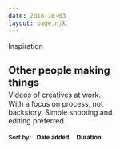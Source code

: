 ```yaml
---
date: 2018-10-03
layout: page.njk
---
```



<section id="videos" class="videos">
    <div class="intro">
      <div class="page-tag">Inspiration</div>
      <h1 class="page-title">Other people making things</h1>
      <h2 class="page-subtitle">Videos of creatives at work.</h2>
      <p class="page-desc">With a focus on process, not backstory. Simple shooting and editing preferred.</p>
      <div class="sort-options">
        Sort by:
        <button
          class="sort-option first"
          :class="{'active': sortedBy === 'date'}"
          @click="sortBy('date')"
        >
          Date added
        </button><!-- Keep comments here to remove space between buttons.
        --><button
          class="sort-option last"
          :class="{'active': sortedBy === 'duration'}"
          @click="sortBy('duration')"
        >
          Duration
        </button>
      </div>
    </div>
    <vid
      v-for="(video, index) in videos"
      :video="video"
    />
</section>


<script type="text/x-template" id="tpl-vid">
  <article class="vid">
    <a :href="`https://www.youtube.com/watch?v=${video.id}`">
      <div
        ref="thumb"
        class="thumb"
        :style="`background-image: url(/media/inspiration/${this.video.filename}.jpg)`""
        @mouseenter="onMouseenter"
        @mouseleave="onMouseleave"
        @mousemove="onMousemove"
      >
        <div class="duration">{{ video.duration }}</div>
        <div
          v-if="isScrubbing"
          class="thumb-preview"
          :style="`
            background-image: url(/media/inspiration/${this.video.filename}-sprite.jpg);
            background-position: ${imgNum * 240}px 0;
          `"
        />
      </div>
    </a>
    <div class="details">
      <a :href="`https://www.youtube.com/watch?v=${video.id}`">
        <h3 class="title">
          {{ video.customTitle }}
        </h3>
      </a>
    </div>
  </article>
</script>

<style>

:root {
  --vid-width: 240px;
  --vid-height: 135px;
}

.intro {
  margin-bottom: 16px;
}

.vid {
  margin-bottom: 32px;
}

.thumb {
  position: relative;
  display: block;
  height: 240px;
  margin-bottom: 8px;
  margin-left: calc(var(--gutter) * -1);
  margin-right: calc(var(--gutter) * -1);
  background-size: cover;
}

.thumb-preview {
  width: var(--vid-width);
  height: var(--vid-height);
  border-radius: var(--border-radius);
  background-size: cover;
}

.details a {
  color: var(--color);
}

.duration {
  position: absolute;
  right: 4px;
  bottom: 4px;
  padding: 1px 4px 2px;
  color: white;
  background-color: #000;
  font-weight: 700;
  font-size: 16px;
  border-radius: var(--border-radius);
}

.title {
  margin: 0;
}

.page-title {
  margin-bottom: 0;
}

.sort-options {
  font-weight: 600;
}

.sort-option {
  padding: 6px 12px;
  margin: 0;
  font-weight: 600;
  border: 1px solid var(--border-color);
  border-radius: var(--border-radius);
  background-color: transparent;
  text-decoration: none; /* Removes underlines on <a> buttons */
  cursor: pointer;
  appearance: none;
  user-select: none;
  -webkit-tap-highlight-color: transparent;
  outline: none;
}

.sort-option.first {
  border-top-right-radius: 0;
  border-bottom-right-radius: 0;
}

.sort-option.last {
  position: relative;
  left: -1px;
  border-top-left-radius: 0;
  border-bottom-left-radius: 0;
}

.sort-option:hover,
.sort-option:focus {
  background-color: #eee;
}

.sort-option:active {
  color: var(--color);
}

.sort-option.active,
.sort-option.active:focus {
  background-color: #ddd;
}


@media (min-width: 520px) {
  .intro {
    margin-bottom: 0;
  }

  .page-title {
    font-size: 20px;
  }

  .page-subtitle {
    margin-top: 4px;
    margin-bottom: 1px;
    font-weight: normal;
    font-size: 14px;
  }

  .page-desc {
    margin-top: 0;
    font-size: 14px;
  }

  .sort-options {
    font-size: 12px;
  }

  .sort-option {
    padding: 4px 8px;
    font-size: 12px;
  }

  .videos {
    display: grid;
    grid-template-columns: repeat(auto-fill, var(--vid-width));
    grid-column-gap: 24px;
    grid-row-gap: 24px;
  }

  .vid {
    width: var(--vid-width);
    height: var(--vid-height);
  }

  .thumb {
    width: var(--vid-width);
    height: var(--vid-height);
    border-radius: var(--border-radius);
    margin-left: 0;
    margin-right: 0;
  }

  .title {
    font-size: 14px;
  }

  .duration {
      font-size: 12px;
  }
}
</style>

<script src="/js/axios.min.js"></script>
<script src="/js/vue.min.js"></script>

<script>


const previewFrameCount = 20;

Vue.component('vid', {
  template: '#tpl-vid',

  props: {
    video: Object,
  },

  data() {
    return {
      frameQueued: false,

      isScrubbing: false,
      thumbX: null,
      thumbWidth: null,
      mouseX: null,
      mouseThumbX: null,
    };
  },

  computed: {
    imgNum() {
      if (this.isScrubbing) {
        let scrubPercent = (this.mouseX - this.thumbX) / this.thumbWidth;
        return (Math.floor(
          (scrubPercent * 100) /
          (100 / previewFrameCount) + 1)
        );
      } else {
        return 1;
      }
    },
  },

  mounted() {
    this.saveThumbDims();
  },

  methods: {
    // Save thumbnail x position and width to data obj
    saveThumbDims() {
      const domRect = this.$refs.thumb.getBoundingClientRect();
      this.thumbX = domRect.x;
      this.thumbWidth = domRect.width;
    },
    onMouseenter(e) {
      this.saveThumbDims();
      this.mouseX = e.pageX;
      this.isScrubbing = true;
    },
    onMouseleave(e) {
      this.isScrubbing = false;
    },
    onMousemove(e) {
      if (!this.frameQueued) {
        this.frameQueued = true;
        requestAnimationFrame(this.updateMouseX.bind(this,e))
      }
    },
    updateMouseX(e) {
      this.frameQueued = false;
      this.mouseX = e.pageX;
    }
  },

});

function strToSeconds(str) {
  let seconds = 0;
  const splits = str.split(':');
  const splitsLen = splits.length;
  seconds = parseInt(splits[splitsLen - 1]);
  // Minutes
  if (splitsLen >= 2) {
    seconds += parseInt(splits[splitsLen - 2], 10) * 60;
  }
  // Hours
  if (splitsLen >= 3) {
    seconds += parseInt(splits[splitsLen - 3], 10) * 3600;
  }
  return seconds;
}

new Vue({
  el: '#videos',

  data() {
    return {
      videos: [],
      sortedBy: 'date',
    };
  },

  watch: {
    sortedBy(newVal) {
      if (newVal === 'date') {
        this.videos.sort((a, b) => {
          return (new Date(a.dateAdded).getTime() > new Date(b.dateAdded).getTime() ? -1 : 1);
        })
      } else if (newVal === 'duration') {
        this.videos.sort((a, b) => {
          return (strToSeconds(b.duration) > strToSeconds(a.duration) ? -1 : 1);
        })
      }
    },
  },

  mounted() {
    axios.get('/data/inspiration-videos.json')
    .then((response) => {
      this.videos = response.data;
    })
    .catch((error) => {
      console.log(error);
    })
  },

  methods: {
    sortBy(field) {
      this.sortedBy = field;
    },
  }
});
</script>
